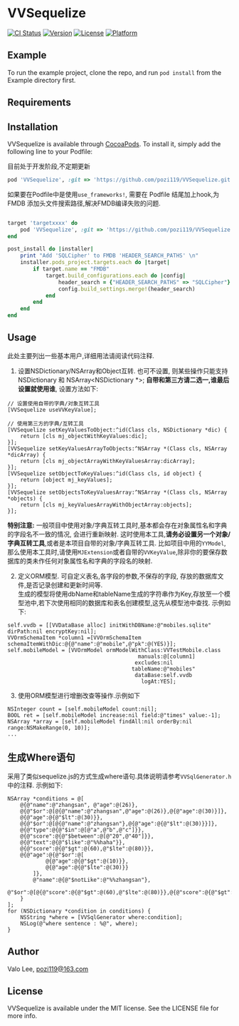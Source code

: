 # VVSequelize

[![CI Status](https://img.shields.io/travis/pozi119/VVSequelize.svg?style=flat)](https://travis-ci.org/pozi119/VVSequelize)
[![Version](https://img.shields.io/cocoapods/v/VVSequelize.svg?style=flat)](https://cocoapods.org/pods/VVSequelize)
[![License](https://img.shields.io/cocoapods/l/VVSequelize.svg?style=flat)](https://cocoapods.org/pods/VVSequelize)
[![Platform](https://img.shields.io/cocoapods/p/VVSequelize.svg?style=flat)](https://cocoapods.org/pods/VVSequelize)

## Example

To run the example project, clone the repo, and run `pod install` from the Example directory first.

## Requirements

## Installation

VVSequelize is available through [CocoaPods](https://cocoapods.org). To install
it, simply add the following line to your Podfile:

目前处于开发阶段,不定期更新
```ruby
pod 'VVSequelize', :git => 'https://github.com/pozi119/VVSequelize.git'
```
如果要在Podfile中是使用`use_frameworks!`, 需要在 Podfile 结尾加上hook,为 FMDB 添加头文件搜索路径,解决FMDB编译失败的问题.
```ruby

target 'targetxxxx' do
    pod 'VVSequelize', :git => 'https://github.com/pozi119/VVSequelize.git'
end

post_install do |installer|
    print "Add 'SQLCipher' to FMDB 'HEADER_SEARCH_PATHS' \n"
    installer.pods_project.targets.each do |target|
        if target.name == "FMDB"
            target.build_configurations.each do |config|
                header_search = {"HEADER_SEARCH_PATHS" => "SQLCipher"}
                config.build_settings.merge!(header_search)
            end
        end
    end
end

```

## Usage

此处主要列出一些基本用户,详细用法请阅读代码注释.

1. 设置NSDictionary/NSArray和Object互转. 也可不设置, 则某些操作只能支持 NSDictionary 和 NSArray<NSDictionary *>; __自带和第三方请二选一,谁最后设置就使用谁__, 设置方法如下:
```objc
// 设置使用自带的字典/对象互转工具
[VVSequelize useVVKeyValue];

// 使用第三方的字典/互转工具
[VVSequelize setKeyValuesToObject:^id(Class cls, NSDictionary *dic) {
    return [cls mj_objectWithKeyValues:dic];
}];
[VVSequelize setKeyValuesArrayToObjects:^NSArray *(Class cls, NSArray *dicArray) {
    return [cls mj_objectArrayWithKeyValuesArray:dicArray];
}];
[VVSequelize setObjectToKeyValues:^id(Class cls, id object) {
    return [object mj_keyValues];
}];
[VVSequelize setObjectsToKeyValuesArray:^NSArray *(Class cls, NSArray *objects) {
    return [cls mj_keyValuesArrayWithObjectArray:objects];
}];
```
__特别注意:__
一般项目中使用对象/字典互转工具时,基本都会存在对象属性名和字典的字段名不一致的情况, 会进行重新映射. 这时使用本工具,__请务必设置另一个对象/字典互转工具__,或者是本项目自带的对象/字典互转工具.
比如项目中用的`YYModel`,那么使用本工具时,请使用`MJExtension`或者自带的`VVKeyValue`,除非你的要保存数据库的类未作任何对象属性名和字典的字段名的映射.

2. 定义ORM模型. 可自定义表名,各字段的参数,不保存的字段, 存放的数据库文件,是否记录创建和更新时间等.  
    生成的模型将使用dbName和tableName生成的字符串作为Key,存放至一个模型池中,若下次使用相同的数据库和表名创建模型,这先从模型池中查找.
    示例如下:
```objc
self.vvdb = [[VVDataBase alloc] initWithDBName:@"mobiles.sqlite" dirPath:nil encryptKey:nil];
VVOrmSchemaItem *column1 =[VVOrmSchemaItem schemaItemWithDic:@{@"name":@"mobile",@"pk":@(YES)}];
self.mobileModel = [VVOrmModel ormModelWithClass:VVTestMobile.class
                                         manuals:@[column1]
                                        excludes:nil
                                       tableName:@"mobiles"
                                        dataBase:self.vvdb
                                          logAt:YES];

```
3. 使用ORM模型进行增删改查等操作.示例如下
```objc
NSInteger count = [self.mobileModel count:nil];
BOOL ret = [self.mobileModel increase:nil field:@"times" value:-1];
NSArray *array = [self.mobileModel findAll:nil orderBy:nil range:NSMakeRange(0, 10)];
...
```

## 生成Where语句
采用了类似sequelize.js的方式生成where语句.具体说明请参考```VVSqlGenerator.h```中的注释.
示例如下:
```objc
NSArray *conditions = @[
    @{@"name":@"zhangsan", @"age":@(26)},
    @{@"$or":@[@{@"name":@"zhangsan",@"age":@(26)},@{@"age":@(30)}]},
    @{@"age":@{@"$lt":@(30)}},
    @{@"$or":@[@{@"name":@"zhangsan"},@{@"age":@{@"$lt":@(30)}}]},
    @{@"type":@{@"$in":@[@"a",@"b",@"c"]}},
    @{@"score":@{@"$between":@[@"20",@"40"]}},
    @{@"text":@{@"$like":@"%%haha"}},
    @{@"score":@{@"$gt":@(60),@"$lte":@(80)}},
    @{@"age":@{@"$or":@[
            @{@"age":@{@"$gt":@(10)}},
            @{@"age":@{@"$lte":@(30)}}
        ]},
        @"name":@{@"$notLike":@"%%zhangsan"},
        @"$or":@[@{@"score":@{@"$gt":@(60),@"$lte":@(80)}},@{@"score":@{@"$gt":@(20),@"$lte":@(40)}}]
    }
];
for (NSDictionary *condition in conditions) {
    NSString *where = [VVSqlGenerator where:condition];
    NSLog(@"where sentence : %@", where);
}
```

## Author

Valo Lee, pozi119@163.com

## License

VVSequelize is available under the MIT license. See the LICENSE file for more info.

